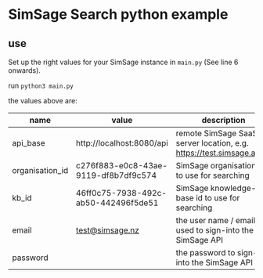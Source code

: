 # SimSage Search python example

## use
Set up the right values for your SimSage instance in `main.py` (See line 6 onwards).

run `python3 main.py`

the values above are:

| name              | value                                 | description                                                           |
|-------------------|---------------------------------------|-----------------------------------------------------------------------|
| api_base          | http://localhost:8080/api             | remote SimSage SaaS server location, e.g. https://test.simsage.ai/api |
| organisation_id   | c276f883-e0c8-43ae-9119-df8b7df9c574  | SimSage organisation ID to use for searching                          |
| kb_id             | 46ff0c75-7938-492c-ab50-442496f5de51  | SimSage knowledge-base id to use for searching                        |
| email             | test@simsage.nz                       | the user name / email used to sign-into the SimSage API               |
| password          |                                       | the password to sign-into the SimSage API                             |
